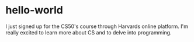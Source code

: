 # hello-world
I just signed up for the CS50's course through Harvards online platform. I'm really excited to learn more about CS and to delve into programming.

